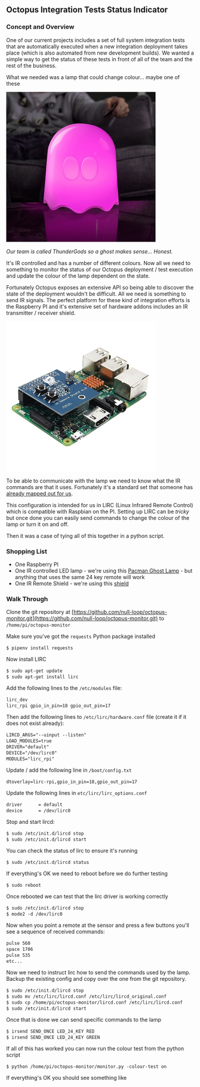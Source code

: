 ## Octopus Integration Tests Status Indicator

### Concept and Overview

One of our current projects includes a set of full system integration tests that are automatically executed when a new integration deployment takes place (which is also automated from new development builds). We wanted a simple way to get the status of these tests in front of all of the team and the rest of the business.

What we needed was a lamp that could change colour... maybe one of these

![Pacman Ghost Lamp - our team's called Thundergods - it makes sense to us...](images/purple_ghost_lamp.jpg)

_Our team is called ThunderGods so a ghost makes sense... Honest._

It's IR controlled and has a number of different colours. Now all we need to something to monitor the status of our Octopus deployment / test execution and update the colour of the lamp dependent on the state.

Fortunately Octopus exposes an extensive API so being able to discover the state of the deployment wouldn't be difficult. All we need is something to send IR signals. The perfect platform for these kind of integration efforts is the Raspberry PI and it's extensive set of hardware addons includes an IR transmitter / receiver shield.

![Raspberry PI with IR shield](images/raspberry_pi_with_ir_shield.jpg)

To be able to communicate with the lamp we need to know what the IR commands are that it uses. Fortunately it's a standard set that someone has [already mapped out for us](https://github.com/null-loop/octopus-monitor/blob/master/lircd.conf). 

This configuration is intended for us in LIRC (Linux Infrared Remote Control) which is compatible with Raspbian on the PI. Setting up LIRC can be _tricky_ but once done you can easily send commands to change the colour of the lamp or turn it on and off.

Then it was a case of tying all of this together in a python script.

### Shopping List

* One Raspberry PI
* One IR controlled LED lamp - we're using this [Pacman Ghost Lamp](https://www.amazon.co.uk/Pac-Man-Plastic-Ghost-Lamp-White/dp/B00IFC2YCC) - but anything that uses the same 24 key remote will work
* One IR Remote Shield - we're using this [shield](https://www.amazon.co.uk/gp/product/B07912JHDK/ref=oh_aui_detailpage_o01_s00?ie=UTF8&psc=1)

### Walk Through

Clone the git repository at [https://github.com/null-loop/octopus-monitor.git](https://github.com/null-loop/octopus-monitor.git) to `/home/pi/octopus-monitor`

Make sure you've got the `requests` Python package installed

```
$ pipenv install requests
```

Now install LIRC

```
$ sudo apt-get update
$ sudo apt-get install lirc
```

Add the following lines to the `/etc/modules` file:

```
lirc_dev
lirc_rpi gpio_in_pin=18 gpio_out_pin=17
```

Then add the following lines to `/etc/lirc/hardware.conf` file (create it if it does not exist already):

```
LIRCD_ARGS="--uinput --listen"
LOAD_MODULES=true
DRIVER="default"
DEVICE="/dev/lirc0"
MODULES="lirc_rpi"
```

Update / add the following line in `/boot/config.txt`

```
dtoverlay=lirc-rpi,gpio_in_pin=18,gpio_out_pin=17
```

Update the following lines in `etc/lirc/lirc_options.conf`

```
driver      = default
device      = /dev/lirc0
```

Stop and start lircd:

```
$ sudo /etc/init.d/lircd stop
$ sudo /etc/init.d/lircd start
```

You can check the status of lirc to ensure it's running

```
$ sudo /etc/init.d/lircd status
```

If everything's OK we need to reboot before we do further testing

```
$ sudo reboot
```

Once rebooted we can test that the lirc driver is working correctly

```
$ sudo /etc/init.d/lircd stop
$ mode2 -d /dev/lirc0
```

Now when you point a remote at the sensor and press a few buttons you'll see a sequence of received commands:

```
pulse 560
space 1706
pulse 535
etc...
```

Now we need to instruct lirc how to send the commands used by the lamp. Backup the existing config and copy over the one from the git repository.

```
$ sudo /etc/init.d/lircd stop
$ sudo mv /etc/lirc/lircd.conf /etc/lirc/lircd_original.conf
$ sudo cp /home/pi/octopus-monitor/lircd.conf /etc/lirc/lircd.conf
$ sudo /etc/init.d/lircd start
```

Once that is done we can send specific commands to the lamp

```
$ irsend SEND_ONCE LED_24_KEY RED
$ irsend SEND_ONCE LED_24_KEY GREEN
```

If all of this has worked you can now run the colour test from the python script

``` 
$ python /home/pi/octopus-monitor/monitor.py -colour-test on
```

If everything's OK you should see something like
